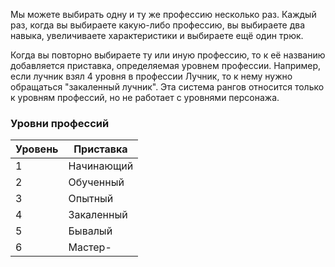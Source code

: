 Мы можете выбирать одну и ту же профессию несколько раз. Каждый раз, когда вы выбираете какую-либо профессию, вы выбираете два навыка, увеличиваете характеристики и выбираете ещё один трюк. 

Когда вы повторно выбираете ту или иную профессию, то к её названию добавляется приставка, определяемая уровнем профессии. Например, если лучник взял 4 уровня в профессии Лучник, то к нему нужно обращаться "закаленный лучник". Эта система рангов относится только к уровням профессий, но не работает с уровнями персонажа.

### Уровни профессий
| Уровень | Приставка |
|-|-|
| 1 | Начинающий |
| 2 | Обученный |
| 3 | Опытный |
| 4 | Закаленный |
| 5 | Бывалый |
| 6 | Мастер- |
